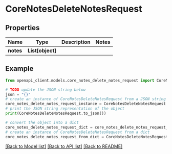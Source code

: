 # CoreNotesDeleteNotesRequest


## Properties

Name | Type | Description | Notes
------------ | ------------- | ------------- | -------------
**notes** | **List[object]** |  | 

## Example

```python
from openapi_client.models.core_notes_delete_notes_request import CoreNotesDeleteNotesRequest

# TODO update the JSON string below
json = "{}"
# create an instance of CoreNotesDeleteNotesRequest from a JSON string
core_notes_delete_notes_request_instance = CoreNotesDeleteNotesRequest.from_json(json)
# print the JSON string representation of the object
print(CoreNotesDeleteNotesRequest.to_json())

# convert the object into a dict
core_notes_delete_notes_request_dict = core_notes_delete_notes_request_instance.to_dict()
# create an instance of CoreNotesDeleteNotesRequest from a dict
core_notes_delete_notes_request_from_dict = CoreNotesDeleteNotesRequest.from_dict(core_notes_delete_notes_request_dict)
```
[[Back to Model list]](../README.md#documentation-for-models) [[Back to API list]](../README.md#documentation-for-api-endpoints) [[Back to README]](../README.md)


